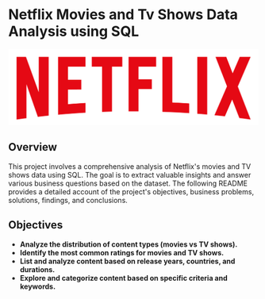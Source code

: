 # Netflix Movies and Tv Shows Data Analysis using SQL

![Netflix Logo](https://github.com/alafia18/netflix_sql_project/blob/main/logo.png)

## Overview
This project involves a comprehensive analysis of Netflix's movies and TV shows data using SQL. The goal is to extract valuable insights and answer various business questions based on the dataset. The following README provides a detailed account of the project's objectives, business problems, solutions, findings, and conclusions.
## Objectives
- **Analyze the distribution of content types (movies vs TV shows).**
- **Identify the most common ratings for movies and TV shows.**
- **List and analyze content based on release years, countries, and durations.**
- **Explore and categorize content based on specific criteria and keywords.**

